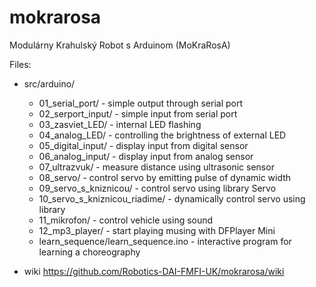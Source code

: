 # mokrarosa
Modulárny Krahulský Robot s Arduinom (MoKraRosA)

Files:

* src/arduino/


   * 01_serial_port/  - simple output through serial port
   * 02_serport_input/  - simple input from serial port 
   * 03_zasviet_LED/  - internal LED flashing
   * 04_analog_LED/ - controlling the brightness of external LED
   * 05_digital_input/  - display input from digital sensor
   * 06_analog_input/  - display input from analog sensor
   * 07_ultrazvuk/  - measure distance using ultrasonic sensor
   * 08_servo/ - control servo by emitting pulse of dynamic width 
   * 09_servo_s_kniznicou/  - control servo using library Servo
   * 10_servo_s_kniznicou_riadime/  - dynamically control servo using library
   * 11_mikrofon/  - control vehicle using sound 
   * 12_mp3_player/  - start playing musing with DFPlayer Mini
   * learn_sequence/learn_sequence.ino  - interactive program for learning a choreography 
   
*  wiki https://github.com/Robotics-DAI-FMFI-UK/mokrarosa/wiki
